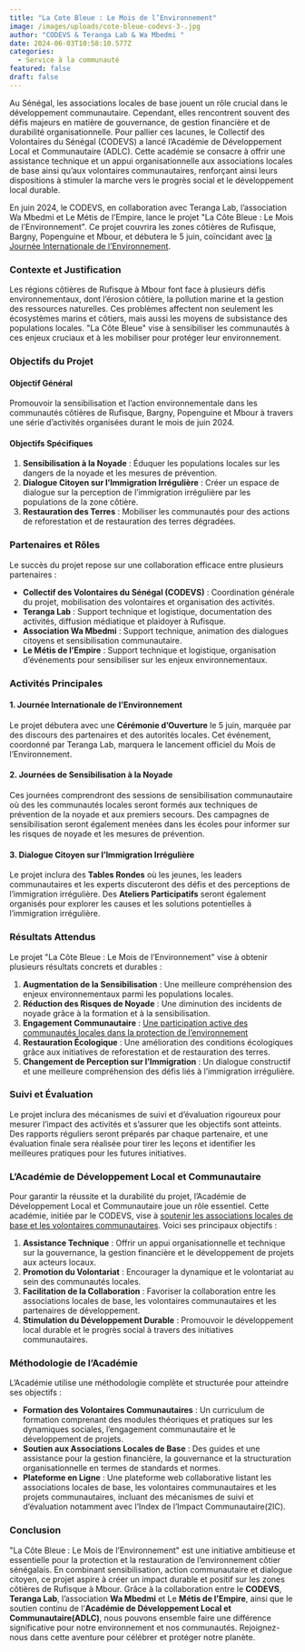 ```yaml
---
title: "La Cote Bleue : Le Mois de l’Environnement"
image: /images/uploads/cote-bleue-codevs-3-.jpg
author: "CODEVS & Teranga Lab & Wa Mbedmi "
date: 2024-06-03T10:58:10.577Z
categories:
  - Service à la communauté
featured: false
draft: false
---
```

Au Sénégal, les associations locales de base jouent un rôle crucial dans le développement communautaire. Cependant, elles rencontrent souvent des défis majeurs en matière de gouvernance, de gestion financière et de durabilité organisationnelle. Pour pallier ces lacunes, le Collectif des Volontaires du Sénégal (CODEVS) a lancé l’Académie de Développement Local et Communautaire (ADLC). Cette académie se consacre à offrir une assistance technique et un appui organisationnelle aux associations locales de base ainsi qu’aux volontaires communautaires, renforçant ainsi leurs dispositions à stimuler 
la marche vers le progrès social et le développement local durable.

En juin 2024, le CODEVS, en collaboration avec Teranga Lab, l’association Wa Mbedmi et Le Métis de l’Empire, lance le projet "La Côte Bleue : Le Mois de l’Environnement". Ce projet couvrira les zones côtières de Rufisque, Bargny, Popenguine et Mbour, et débutera le 5 juin, coïncidant avec [la Journée Internationale de l’Environnement](https://codevsn.org/actualites/journee-mondiale-de-l-environnement-2022/).

### Contexte et Justification

Les régions côtières de Rufisque à Mbour font face à plusieurs défis environnementaux, dont l’érosion côtière, la pollution marine et la gestion des ressources naturelles. Ces problèmes affectent non seulement les écosystèmes marins et côtiers, mais aussi les moyens de subsistance des populations locales. "La Côte Bleue" vise à sensibiliser les communautés à ces enjeux cruciaux et à les mobiliser pour protéger leur environnement.

### Objectifs du Projet

#### Objectif Général

Promouvoir la sensibilisation et l’action environnementale dans les communautés côtières de Rufisque, Bargny, Popenguine et Mbour à travers une série d’activités organisées durant le mois de juin 2024.

#### Objectifs Spécifiques

1. **Sensibilisation à la Noyade** : Éduquer les populations locales sur les dangers de la noyade et les mesures de prévention.
2. **Dialogue Citoyen sur l’Immigration Irrégulière** : Créer un espace de dialogue sur la perception de l’immigration irrégulière par les populations de la zone côtière.
3. **Restauration des Terres** : Mobiliser les communautés pour des actions de reforestation et de restauration des terres dégradées.

### Partenaires et Rôles

Le succès du projet repose sur une collaboration efficace entre plusieurs partenaires :

- **Collectif des Volontaires du Sénégal (CODEVS)** : Coordination générale du projet, mobilisation des volontaires et organisation des activités.
- **Teranga Lab** : Support technique et logistique, documentation des activités, diffusion médiatique et plaidoyer à Rufisque.
- **Association Wa Mbedmi** : Support technique, animation des dialogues citoyens et sensibilisation communautaire.
- **Le Métis de l’Empire** : Support technique et logistique, organisation d’événements pour sensibiliser sur les enjeux environnementaux.

### Activités Principales

#### 1. Journée Internationale de l’Environnement

Le projet débutera avec une **Cérémonie d’Ouverture** le 5 juin, marquée par des discours des partenaires et des autorités locales. Cet événement, coordonné par Teranga Lab, marquera le lancement officiel du Mois de l’Environnement.

#### 2. Journées de Sensibilisation à la Noyade

Ces journées comprendront des sessions de sensibilisation communautaire où des les communautés locales seront formés aux techniques de prévention de la noyade et aux premiers secours. Des campagnes de sensibilisation seront également menées dans les écoles pour informer sur les risques de noyade et les mesures de prévention.

#### 3. Dialogue Citoyen sur l’Immigration Irrégulière

Le projet inclura des **Tables Rondes** où les jeunes, les leaders communautaires et les experts discuteront des défis et des perceptions de l’immigration irrégulière. Des **Ateliers Participatifs** seront également organisés pour explorer les causes et les solutions potentielles à l’immigration irrégulière.


### Résultats Attendus

Le projet "La Côte Bleue : Le Mois de l’Environnement" vise à obtenir plusieurs résultats concrets et durables :

1. **Augmentation de la Sensibilisation** : Une meilleure compréhension des enjeux environnementaux parmi les populations locales.
2. **Réduction des Risques de Noyade** : Une diminution des incidents de noyade grâce à la formation et à la sensibilisation.
3. **Engagement Communautaire** : [Une participation active des communautés locales dans la protection de l’environnement](https://codevsn.org/actualites/journee-mondiale-de-l-environnement/)
4. **Restauration Écologique** : Une amélioration des conditions écologiques grâce aux initiatives de reforestation et de restauration des terres.
5. **Changement de Perception sur l’Immigration** : Un dialogue constructif et une meilleure compréhension des défis liés à l’immigration irrégulière.

### Suivi et Évaluation

Le projet inclura des mécanismes de suivi et d’évaluation rigoureux pour mesurer l’impact des activités et s’assurer que les objectifs sont atteints. Des rapports réguliers seront préparés par chaque partenaire, et une évaluation finale sera réalisée pour tirer les leçons et identifier les meilleures pratiques pour les futures initiatives.

### L’Académie de Développement Local et Communautaire

Pour garantir la réussite et la durabilité du projet, l’Académie de Développement Local et Communautaire joue un rôle essentiel. Cette académie, initiée par le CODEVS, vise à [soutenir les associations locales de base et les volontaires communautaires](https://codevsn.org/associations/). Voici ses principaux objectifs :

1. **Assistance Technique** : Offrir un appui organisationnelle et technique sur la gouvernance, la gestion financière et le développement de projets aux acteurs locaux.
2. **Promotion du Volontariat** : Encourager la dynamique et le volontariat au sein des communautés locales.
3. **Facilitation de la Collaboration** : Favoriser la collaboration entre les associations locales de base, les volontaires communautaires et les partenaires de développement.
4. **Stimulation du Développement Durable** : Promouvoir le développement local durable et le progrès social à travers des initiatives communautaires.

### Méthodologie de l’Académie

L’Académie utilise une méthodologie complète et structurée pour atteindre ses objectifs :

- **Formation des Volontaires Communautaires** : Un curriculum de formation comprenant des modules théoriques et pratiques sur les dynamiques sociales, l’engagement communautaire et le développement de projets.
- **Soutien aux Associations Locales de Base** : Des guides et une assistance pour la gestion financière, la gouvernance et la structuration organisationnelle en termes de standards et normes.
- **Plateforme en Ligne** : Une plateforme web collaborative listant les associations locales de base, les volontaires communautaires et les projets communautaires, incluant des mécanismes de suivi et d’évaluation notamment avec l’Index de l’Impact Communautaire(2IC).

### Conclusion

"La Côte Bleue : Le Mois de l’Environnement" est une initiative ambitieuse et essentielle pour la protection et la restauration de l’environnement côtier sénégalais. En combinant sensibilisation, action communautaire et dialogue citoyen, ce projet aspire à créer un impact durable et positif sur les zones côtières de Rufisque à Mbour. Grâce à la collaboration entre le **CODEVS**, **Teranga Lab**, l’association **Wa Mbedmi** et Le **Métis de l’Empire**, ainsi que le soutien continu de l’**Académie de Développement Local et Communautaire(ADLC)**, nous pouvons ensemble faire une différence significative pour notre environnement et nos communautés. Rejoignez-nous dans cette aventure pour célébrer et protéger notre planète.